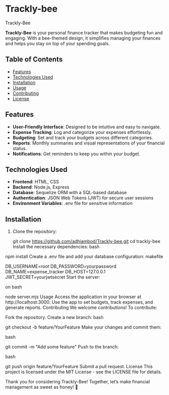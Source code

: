 # Trackly-bee

Trackly-Bee

**Trackly-Bee** is your personal finance tracker that makes budgeting fun and engaging. With a bee-themed design, it simplifies managing your finances and helps you stay on top of your spending goals. 

## Table of Contents
- [Features](#features)
- [Technologies Used](#technologies-used)
- [Installation](#installation)
- [Usage](#usage)
- [Contributing](#contributing)
- [License](#license)

## Features
- **User-Friendly Interface**: Designed to be intuitive and easy to navigate.
- **Expense Tracking**: Log and categorize your expenses effortlessly.
- **Budgeting**: Set and track your budgets across different categories.
- **Reports**: Monthly summaries and visual representations of your financial status.
- **Notifications**: Get reminders to keep you within your budget.

## Technologies Used
- **Frontend**: HTML, CSS
- **Backend**: Node.js, Express
- **Database**: Sequelize ORM with a SQL-based database
- **Authentication**: JSON Web Tokens (JWT) for secure user sessions
- **Environment Variables**: .env file for sensitive information

## Installation
1. Clone the repository:
   
   git clone https://github.com/adhiambod/Trackly-bee.git
   cd trackly-bee
Install the necessary dependencies:
bash

npm install
Create a .env file and add your database configuration:
makefile


DB_USERNAME=root
DB_PASSWORD=yourpassword
DB_NAME=expense_tracker
DB_HOST=127.0.0.1
JWT_SECRET=yourjwtsecret
Start the server:


on bash

node server.mjs
Usage
Access the application in your browser at http://localhost:3000.
Use the app to set budgets, track expenses, and generate reports.
Contributing
We welcome contributions! To contribute:

Fork the repository.
Create a new branch:
bash


git checkout -b feature/YourFeature
Make your changes and commit them:

bash

git commit -m "Add some feature"
Push to the branch:

bash

git push origin feature/YourFeature
Submit a pull request.
License
This project is licensed under the MIT License - see the LICENSE file for details.

Thank you for considering Trackly-Bee! Together, let’s make financial management as sweet as honey! 🐝
